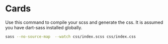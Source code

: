 # Cards
Use this command to compile your scss and generate the css.
It is assumed you have dart-sass installed globally.

```sh
sass --no-source-map  --watch css/index.scss css/index.css
```
